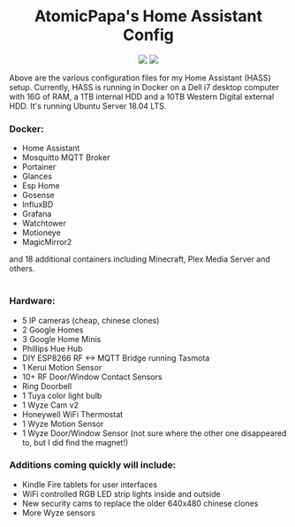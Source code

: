 
<h1 align="center">AtomicPapa's Home Assistant Config</h1>

<div align="center">
<a href = "https://travis-ci.org/atomicpapa/hassconfig"><img src = "https://travis-ci.org/atomicpapa/hassconfig.svg?branch=master"/></a>
<a href="https://github.com/atomicpapa/hassconfig/commits/master"><img src="https://img.shields.io/github/last-commit/atomicpapa/hassconfig.svg?style=plasticr"/></a>
</div>

Above are the various configuration files for my Home Assistant (HASS) setup.  Currently, HASS is running in Docker on a Dell i7 desktop computer with 16G of RAM, a 1TB internal HDD and a 10TB Western Digital external HDD.  It's running Ubuntu Server 18.04 LTS.  

<h3>Docker:</h3>

<ul>
  <li>Home Assistant</li>
  <li>Mosquitto MQTT Broker</li>
  <li>Portainer</li>
  <li>Glances</li>
  <li>Esp Home</li>
  <li>Gosense</li>
  <li>InfluxBD</li>
  <li>Grafana</li>
  <li>Watchtower</li>
  <li>Motioneye</li>
  <li>MagicMirror2</li>
</ul>
and 18 additional containers including Minecraft, Plex Media Server and others.
<br><br>
<h3>Hardware:</h3>

<ul>
  <li>5 IP cameras (cheap, chinese clones)</li>
  <li>2 Google Homes</li>
  <li>3 Google Home Minis</li>
  <li>Phillips Hue Hub</li>
  <li>DIY ESP8266 RF <-> MQTT Bridge running Tasmota</li>
  <li>1 Kerui Motion Sensor</li>
  <li>10+ RF Door/Window Contact Sensors
  <li>Ring Doorbell</li>
  <li>1 Tuya color light bulb</li>
  <li>1 Wyze Cam v2</li>
  <li>Honeywell WiFi Thermostat</li>
  <li>1 Wyze Motion Sensor</li>
  <li>1 Wyze Door/Window Sensor (not sure where the other one disappeared to, but I did find the magnet!)</li>

</ul>

<h3>Additions coming quickly will include:</h3>

<ul>
  <li>Kindle Fire tablets for user interfaces</li>
  <li>WiFi controlled RGB LED strip lights inside and outside</li>
  <li>New security cams to replace the older 640x480 chinese clones</li>
  <li>More Wyze sensors</li>
</ul>




